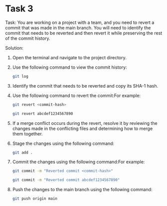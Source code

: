 # Task 3

Task: You are working on a project with a team, and you need to revert a commit
that was made in the main branch. You will need to identify the commit that
needs to be reverted and then revert it while preserving the rest of the commit
history.

Solution:

1. Open the terminal and navigate to the project directory.
2. Use the following command to view the commit history:

    ```bash
    git log
    ```

3. Identify the commit that needs to be reverted and copy its SHA-1 hash.
4. Use the following command to revert the commit:For example:

    ```bash
    git revert <commit-hash>
    ```

    ```bash
    git revert abcdef1234567890
    ```

5. If a merge conflict occurs during the revert, resolve it by reviewing the
   changes made in the conflicting files and determining how to merge them
   together.
6. Stage the changes using the following command:

    ```bash
    git add .
    ```

7. Commit the changes using the following command:For example:

    ```bash
    git commit -m "Reverted commit <commit-hash>"
    ```

    ```bash
    git commit -m "Reverted commit abcdef1234567890"
    ```

8. Push the changes to the main branch using the following command:

    ```bash
    git push origin main
    ```
